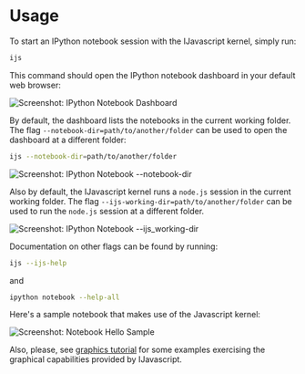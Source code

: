 # Usage

To start an IPython notebook session with the IJavascript kernel, simply run:

```sh
ijs
```

This command should open the IPython notebook dashboard in your default web
browser:

![Screenshot: IPython Notebook Dashboard](./images/screenshot-dashboard-home.png)

By default, the dashboard lists the notebooks in the current working folder. The
flag `--notebook-dir=path/to/another/folder` can be used to open the dashboard
at a different folder:

```sh
ijs --notebook-dir=path/to/another/folder
```

![Screenshot: IPython Notebook --notebook-dir](./images/screenshot-dashboard-dir.png)

Also by default, the IJavascript kernel runs a `node.js` session in the current
working folder. The flag `--ijs-working-dir=path/to/another/folder` can be used
to run the `node.js` session at a different folder.

![Screenshot: IPython Notebook --ijs_working-dir](./images/screenshot-notebook-dir.png)

Documentation on other flags can be found by running:

```sh
ijs --ijs-help
```

and

```sh
ipython notebook --help-all
```

Here's a sample notebook that makes use of the Javascript kernel:

![Screenshot: Notebook Hello Sample](./images/screenshot-notebook-hello.png)

Also, please, see [graphics tutorial](./tutorial-graphics.html) for some examples exercising
the graphical capabilities provided by IJavascript.
